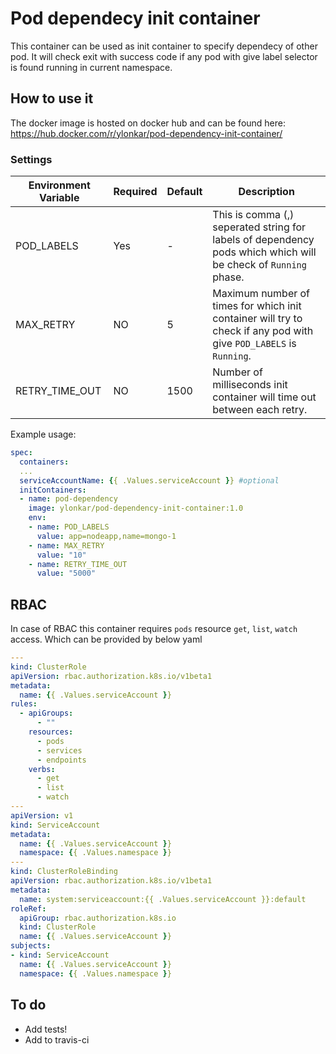 # Pod dependecy init container

This container can be used as init container to specify dependecy of other pod. It will check exit with success code if any pod with give label selector is found running in current namespace.

## How to use it

The docker image is hosted on docker hub and can be found here:
https://hub.docker.com/r/ylonkar/pod-dependency-init-container/

### Settings

| Environment Variable | Required | Default | Description |
| --- | --- | --- | --- |
| POD_LABELS | Yes | - | This is comma (,) seperated string for labels of dependency pods which which will be check of `Running` phase. |
| MAX_RETRY | NO | 5 | Maximum number of times for which init container will try to check if any pod with give `POD_LABELS` is `Running`. |
| RETRY_TIME_OUT | NO | 1500 | Number of milliseconds init container will time out between each retry. |

Example usage:
```yaml
spec:
  containers:
  ...
  serviceAccountName: {{ .Values.serviceAccount }} #optional
  initContainers:
  - name: pod-dependency
    image: ylonkar/pod-dependency-init-container:1.0
    env:
    - name: POD_LABELS
      value: app=nodeapp,name=mongo-1
    - name: MAX_RETRY
      value: "10"
    - name: RETRY_TIME_OUT
      value: "5000"
```

## RBAC
In case of RBAC this container requires `pods` resource `get`, `list`, `watch` access. Which can be provided by below yaml
```yaml
---
kind: ClusterRole
apiVersion: rbac.authorization.k8s.io/v1beta1
metadata:
  name: {{ .Values.serviceAccount }}
rules:
  - apiGroups:
      - ""
    resources:
      - pods
      - services
      - endpoints
    verbs:
      - get
      - list
      - watch
---
apiVersion: v1
kind: ServiceAccount
metadata:
  name: {{ .Values.serviceAccount }}
  namespace: {{ .Values.namespace }}
---
kind: ClusterRoleBinding
apiVersion: rbac.authorization.k8s.io/v1beta1
metadata:
  name: system:serviceaccount:{{ .Values.serviceAccount }}:default
roleRef:
  apiGroup: rbac.authorization.k8s.io
  kind: ClusterRole
  name: {{ .Values.serviceAccount }}
subjects:
- kind: ServiceAccount
  name: {{ .Values.serviceAccount }}
  namespace: {{ .Values.namespace }}
```

## To do

- Add tests!
- Add to travis-ci
